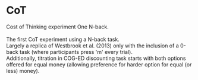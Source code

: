 # CoT
Cost of Thinking experiment One N-back.</br></br>
The first CoT experiment using a N-back task.</br>
Largely a replica of Westbrook et al. (2013) only with the inclusion of a 0-back task (where participants press 'm' every trial).</br>
Additionally, titration in COG-ED discounting task starts with both options offered for equal money (allowing preference for harder option for equal (or less) money).</br>
